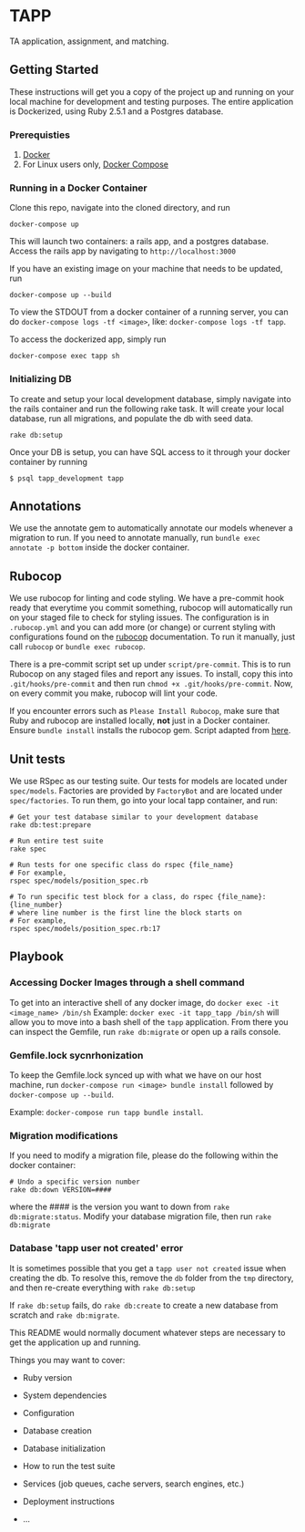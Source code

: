 # TAPP
TA application, assignment, and matching.

## Getting Started
These instructions will get you a copy of the project up and running on your
local machine for development and testing purposes. The entire application is
Dockerized, using Ruby 2.5.1 and a Postgres database.

### Prerequisties

1. [Docker](https://docs.docker.com/install/#supported-platforms)
2. For Linux users only, [Docker Compose](https://docs.docker.com/compose/install/)

### Running in a Docker Container
Clone this repo, navigate into the cloned directory, and run 
```
docker-compose up
```

This will launch two containers: a rails app, and a postgres database. Access
the rails app by navigating to `http://localhost:3000`

If you have an existing image on your machine that needs to be updated, run
```
docker-compose up --build
```

To view the STDOUT from a docker container of a running server, you can do
`docker-compose logs -tf <image>`, like: `docker-compose logs -tf tapp`.

To access the dockerized app, simply run
```
docker-compose exec tapp sh
```

### Initializing DB
To create and setup your local development database, simply navigate into the
rails container and run the following rake task. It will create your local database,
run all migrations, and populate the db with seed data. 

```
rake db:setup
```

Once your DB is setup, you can have SQL access to it through your docker container by running
```
$ psql tapp_development tapp
```

## Annotations
We use the annotate gem to automatically annotate our models whenever a migration
to run. If you need to annotate manually, run `bundle exec annotate -p bottom` inside
the docker container.

## Rubocop
We use rubocop for linting and code styling. We have a pre-commit hook ready
that everytime you commit something, rubocop will automatically run on your
staged file to check for styling issues. The configuration is in `.rubocop.yml`
and you can add more (or change) or current styling with configurations found
on the [rubocop](https://rubocop.readthedocs.io/en/latest/) documentation.  To
run it manually, just call `rubocop` or `bundle exec rubocop`.

There is a pre-commit script set up under `script/pre-commit`. This is to run
Rubocop on any staged files and report any issues. To install, copy this into
`.git/hooks/pre-commit` and then run `chmod +x .git/hooks/pre-commit`. Now, on
every commit you make, rubocop will lint your code.

If you encounter errors such as `Please Install Rubocop`, make sure that Ruby
and rubocop are installed locally, **not** just in a Docker container. Ensure
`bundle install` installs the rubocop gem. Script adapted from
[here](http://gmodarelli.com/2015/01/code_reviews_rubocop_pre_commit/).

## Unit tests
We use RSpec as our testing suite. Our tests for models are located under
`spec/models`. Factories are provided by `FactoryBot` and are located under
`spec/factories`.  To run them, go into your local tapp container, and run:
```
# Get your test database similar to your development database
rake db:test:prepare

# Run entire test suite
rake spec

# Run tests for one specific class do rspec {file_name}
# For example,
rspec spec/models/position_spec.rb

# To run specific test block for a class, do rspec {file_name}:{line_number}
# where line number is the first line the block starts on
# For example,
rspec spec/models/position_spec.rb:17
```
## Playbook
### Accessing Docker Images through a shell command
To get into an interactive shell of any docker image, do `docker exec -it
<image_name> /bin/sh` Example: `docker exec -it tapp_tapp /bin/sh` will allow
you to move into a bash shell of the `tapp` application.  From there you can
inspect the Gemfile, run `rake db:migrate` or open up a rails console.

### Gemfile.lock sycnrhonization
To keep the Gemfile.lock synced up with what we have on our host machine, run
`docker-compose run <image> bundle install` followed by `docker-compose up
--build`.  

Example: `docker-compose run tapp bundle install`.

### Migration modifications
If you need to modify a migration file, please do the following within the
docker container: 
```
# Undo a specific version number
rake db:down VERSION=####
```
where the #### is the version you want to down from `rake db:migrate:status`.
Modify your database migration file, then run `rake db:migrate`

### Database 'tapp user not created' error
It is sometimes possible that you get a `tapp user not created` issue when
creating the db. To resolve this, remove the `db` folder from the `tmp`
directory, and then re-create everything with `rake db:setup`

If `rake db:setup` fails, do `rake db:create` to create a new database from
scratch and `rake db:migrate`.

This README would normally document whatever steps are necessary to get the
application up and running.

Things you may want to cover:

* Ruby version

* System dependencies

* Configuration

* Database creation

* Database initialization

* How to run the test suite

* Services (job queues, cache servers, search engines, etc.)

* Deployment instructions

* ...
